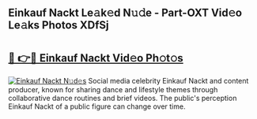 ## Einkauf Nackt Le𝚊k𝚎d N𝚞𝚍e - Part-OXT Vid𝚎o Le𝚊ks Photos XDfSj

# <h2><a href="http://fb64952.evod.top/?m=Einkauf+Nackt">🔗 👉🔴 Einkauf Nackt Vid𝚎o Ph𝚘t𝚘s</a></h2>

[![Einkauf Nackt N𝚞d𝚎s](https://i.imgur.com/8V9OHl7.gif)](http://fb64952.evod.top/?m=Einkauf+Nackt)
Social media celebrity Einkauf Nackt and content producer, known for sharing dance and lifestyle themes through collaborative dance routines and brief videos. The public's perception Einkauf Nackt of a public figure can change over time. 
